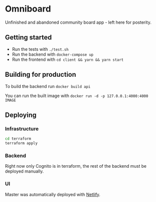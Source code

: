 # Omniboard

Unfinished and abandoned community board app - left here for posterity.

## Getting started

- Run the tests with `./test.sh`
- Run the backend with `docker-compose up`
- Run the frontend with `cd client && yarn && yarn start`

## Building for production

To build the backend run `docker build api`

You can run the built image with `docker run -d -p 127.0.0.1:4000:4000 IMAGE`

## Deploying

### Infrastructure

```sh
cd terraform
terraform apply
```

### Backend

Right now only Cognito is in terraform, the rest of the backend must be deployed manually.

### UI

Master was automatically deployed with [Netlify](http://netlify.com).
